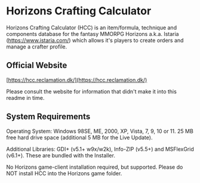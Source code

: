 # Horizons Crafting Calculator

Horizons Crafting Calculator (HCC) is an item/formula, technique and components database for the fantasy MMORPG Horizons a.k.a. Istaria (https://www.istaria.com/) which allows it's players to create orders and manage a crafter profile.

## Official Website

[https://hcc.reclamation.dk/](https://hcc.reclamation.dk/)

Please consult the website for information that didn't make it into this readme in time.


## System Requirements

Operating System: Windows 98SE, ME, 2000, XP, Vista, 7, 9, 10 or 11.
25 MB free hard drive space (additional 5 MB for the Live Update).

Additional Libraries: GDI+ (v5.1+ w9x/w2k), Info-ZIP (v5.5+) and MSFlexGrid (v6.1+).
These are bundled with the Installer.

No Horizons game-client installation required, but supported. Please do NOT install HCC into the Horizons game folder.
